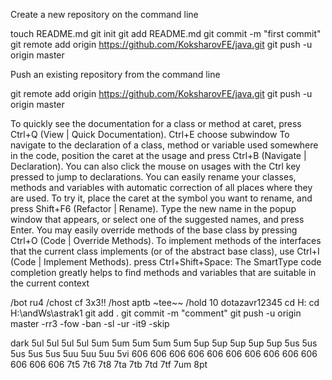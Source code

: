 Create a new repository on the command line

touch README.md
git init
git add README.md
git commit -m "first commit"
git remote add origin https://github.com/KoksharovFE/java.git
git push -u origin master


Push an existing repository from the command line

git remote add origin https://github.com/KoksharovFE/java.git
git push -u origin master



To quickly see the documentation for a class or method at caret, press Ctrl+Q (View | Quick Documentation).
Ctrl+E choose subwindow
To navigate to the declaration of a class, method or variable used somewhere in the code, position the caret at the usage and press Ctrl+B (Navigate | Declaration). You can also click the mouse on usages with the Ctrl key pressed to jump to declarations.
You can easily rename your classes, methods and variables with automatic correction of all places where they are used.
To try it, place the caret at the symbol you want to rename, and press Shift+F6 (Refactor | Rename). Type the new name in the popup window that appears, or select one of the suggested names, and press Enter.
You may easily override methods of the base class by pressing Ctrl+O (Code | Override Methods).
To implement methods of the interfaces that the current class implements (or of the abstract base class), use Ctrl+I (Code | Implement Methods).
press Ctrl+Shift+Space: The SmartType code completion greatly helps to find methods and variables that are suitable in the current context

/bot ru4
/chost cf 3x3!!
/host aptb ~tee~~
/hold 10 dotazavr12345
cd H:
cd H:\andWs\astrak1
git add .
git commit -m "comment"
git push -u origin master
-rr3 -fow -ban -sl -ur -it9 -skip

dark
5ul 5ul 5ul 5ul 5um 5um 5um 5um 5um 5up 5up 5up 5up 5up 5us 5us 5us 5us 5us 5uu 5uu 5uu 5vi 606 606 606 606 606 606 606 606 606 606 606 606 606 7t5 7t6 7t8 7ta 7tb 7td 7tf 7um 8pt
